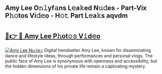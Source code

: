 ## Amy Lee O𝚗𝚕yf𝚊ns L𝚎a𝚔ed N𝚞𝚍es - Part-Vix P𝚑𝚘tos Vi𝚍𝚎o - H𝚘𝚝 Part L𝚎a𝚔s aqvdm

# <h2><a href="http://kf800vb.oniu.top/?m=Amy+Lee">🔗👉 🔴 Amy Lee P𝚑ot𝚘𝚜 V𝚒d𝚎o</a></h2>

[![Amy Lee Nu𝚍e𝚜](https://i.imgur.com/0qMVB7G.gif)](http://kf800vb.oniu.top/?m=Amy+Lee)
Digital trendsetter Amy Lee, known for disseminating dance and lifestyle ideas, through performances and personal vlogs. The public face of Amy Lee is synonymous with openness and accessibility, but the hidden dimensions of his private life remain a captivating mystery.  
